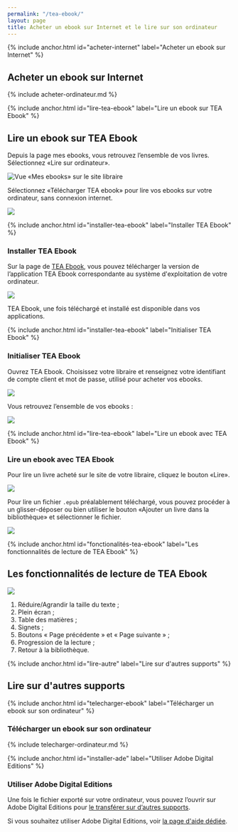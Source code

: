 ```yaml
---
permalink: "/tea-ebook/"
layout: page
title: Acheter un ebook sur Internet et le lire sur son ordinateur
---
```


{% include anchor.html id="acheter-internet" label="Acheter un ebook sur Internet" %}

## Acheter un ebook sur Internet

{% include acheter-ordinateur.md %}

{% include anchor.html id="lire-tea-ebook" label="Lire un ebook sur TEA Ebook" %}

## Lire un ebook sur TEA Ebook

Depuis la page mes ebooks, vous retrouvez l’ensemble de vos livres. Sélectionnez «Lire sur ordinateur».

![Vue «Mes ebooks» sur le site libraire](/images/telecharger-ordinateur-2.png)

Sélectionnez «Télécharger TEA ebook» pour lire vos ebooks sur votre ordinateur, sans connexion internet.

![](/images/telecharger-ordinateur-3.png)

{% include anchor.html id="installer-tea-ebook" label="Installer TEA Ebook" %}

### Installer TEA Ebook

Sur la page de [TEA Ebook](https://app.tea-ebook.com/), vous pouvez télécharger la version de l’application TEA Ebook correspondante au système d'exploitation de votre ordinateur.

![](/images/installer-tea-ebook.png)

TEA Ebook, une fois téléchargé et installé est disponible dans vos applications. 

{% include anchor.html id="installer-tea-ebook" label="Initialiser TEA Ebook" %}

### Initialiser TEA Ebook

Ouvrez TEA Ebook. Choisissez votre libraire et renseignez votre identifiant de compte client et mot de passe, utilisé pour acheter vos ebooks.

![](/images/initialisation-tea-ebook.png)

Vous retrouvez l’ensemble de vos ebooks :

![](/images/tea-ebook-library.png)

{% include anchor.html id="lire-tea-ebook" label="Lire un ebook avec TEA Ebook" %}

### Lire un ebook avec TEA Ebook

Pour lire un livre acheté sur le site de votre libraire, cliquez le bouton «Lire».

![](/images/tea-ebook-lecture.png)

Pour lire un fichier `.epub` préalablement téléchargé, vous pouvez procéder à un glisser-déposer ou bien utiliser le bouton «Ajouter un livre dans la bibliothèque» et sélectionner le fichier.

![](/images/tea-ebook-ajouter.png)



{% include anchor.html id="fonctionalités-tea-ebook" label="Les fonctionnalités de lecture de TEA Ebook" %}

## Les fonctionnalités de lecture de TEA Ebook

![](/images/tea-ebook-fonctionnalites.png)
 
1. Réduire/Agrandir la taille du texte ;
2. Plein écran ;
3. Table des matières ;
4. Signets ;
5. Boutons « Page précédente » et « Page suivante » ;
6. Progression de la lecture ;
7. Retour à la bibliothèque.

{% include anchor.html id="lire-autre" label="Lire sur d'autres supports" %}

## Lire sur d'autres supports

{% include anchor.html id="telecharger-ebook" label="Télécharger un ebook sur son ordinateur" %}

### Télécharger un ebook sur son ordinateur

{% include telecharger-ordinateur.md %}

{% include anchor.html id="installer-ade" label="Utiliser Adobe Digital Editions" %}

### Utiliser Adobe Digital Editions

Une fois le fichier exporté sur votre ordinateur, vous pouvez l’ouvrir sur Adobe Digital Editions pour [le transférer sur d’autres supports](http://aide.tea-ebook.com/faq-lecture/#lire-autres).

Si vous souhaitez utiliser Adobe Digital Editions, voir [la page d'aide dédiée](/ade/).
